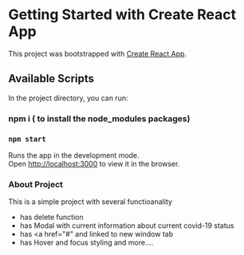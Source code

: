 # Getting Started with Create React App

This project was bootstrapped with [Create React App](https://github.com/facebook/create-react-app).

## Available Scripts

In the project directory, you can run:

### npm i   ( to install the node_modules packages)
### `npm start`

Runs the app in the development mode.\
Open [http://localhost:3000](http://localhost:3000) to view it in the browser.

### About Project
This is a simple project with several functioanality
  - has delete function
  - has Modal with current information about current covid-19 status
  - has <a href="#" and linked to new window tab
  - has Hover and focus styling and more....

